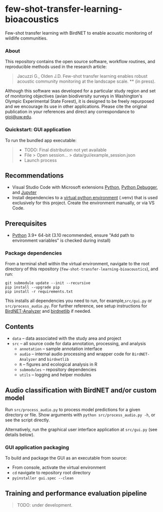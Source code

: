 # few-shot-transfer-learning-bioacoustics
Few-shot transfer learning with BirdNET to enable acoustic monitoring of wildlife communities.

### About

This repository contains the open source software, workflow routines, and reproducible methods used in the research article:

> Jacuzzi G., Olden J.D. Few-shot transfer learning enables robust acoustic community monitoring at the landscape scale. ** (in press).

Although this software was developed for a particular study region and set of monitoring objectives (avian biodiversity surveys in Washington's Olympic Experimental State Forest), it is designed to be freely repurposed and we encourage its use in other applications. Please cite the original publication in your references and direct any correspondance to gioj@uw.edu.

### Quickstart: GUI application

To run the bundled app executable:
> - TODO: Final distribution not yet available
> - File > Open session... > data/gui/example_session.json
> - Launch process

## Recommendations
- Visual Studio Code with Microsoft extensions [Python](https://marketplace.visualstudio.com/items?itemName=ms-python.python), [Python Debugger](https://marketplace.visualstudio.com/items?itemName=ms-python.debugpy), and [Jupyter](https://marketplace.visualstudio.com/items?itemName=ms-toolsai.jupyter)
- Install dependencies to a [virtual python environment](https://packaging.python.org/en/latest/guides/installing-using-pip-and-virtual-environments/) (.venv) that is used exclusively for this project. Create the environment manually, or via VS Code.

## Prerequisites
- [Python](https://www.python.org/downloads/) 3.9+ 64-bit (3.10 recommended, ensure "Add path to environment variables" is checked during install)

### Package dependencies
From a terminal shell within the virtual environment, navigate to the root directory of this repository (`few-shot-transfer-learning-bioacoustics`), and run:

```
git submodule update --init --recursive
pip install --upgrade pip
pip install -r requirements.txt
```

This installs all dependencies you need to run, for example,`src/gui.py` or `src/process_audio.py`. For further reference, see setup instructions for [BirdNET-Analyzer](https://github.com/kahst/BirdNET-Analyzer) and [birdnetlib](https://github.com/joeweiss/birdnetlib) if needed.

## Contents
- `data` – data associated with the study area and project
- `src` – all source code for data annotation, processing, and analysis
    - `annotation` – sample annotation interface
    - `audio` – internal audio processing and wrapper code for `BirdNET-Analyzer` and `birdnetlib`
    - `R` – figures and ecological analysis in R
    - `submodules` – repository dependencies
    - `utils` – logging and helper modules

## Audio classification with BirdNET and/or custom model
Run `src/process_audio.py` to process model predictions for a given directory or file. Show arguments with `python src/process_audio.py -h`, or see the script directly.

Alternatively, run the graphical user interface application at `src/gui.py` (see details below).

### GUI application packaging
To build and package the GUI as an executable from source:
- From console, activate the virtual environment
- `cd` navigate to repository root directory
- `pyinstaller gui.spec --clean`

## Training and performance evaluation pipeline
> TODO: under development.
